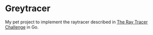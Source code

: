 # Greytracer

My pet project to implement the raytracer described in [The Ray Tracer Challenge](https://pragprog.com/book/jbtracer/the-ray-tracer-challenge) in Go.